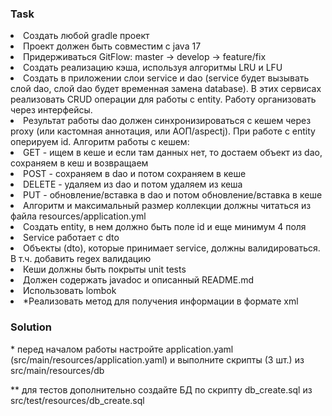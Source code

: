 <h3>Task</h3>
<li>Создать любой gradle проект</li>
<li>Проект должен быть совместим с java 17</li>
<li>Придерживаться GitFlow: master -> develop -> feature/fix</li>
<li>Создать реализацию кэша, используя алгоритмы LRU и LFU</li>
<li>Создать в приложении слои service и dao (service будет вызывать слой dao, слой dao будет временная замена database). В этих сервисах реализовать CRUD операции для работы с entity. Работу организовать через интерфейсы.</li>
<li>Результат работы dao должен синхронизироваться с кешем через proxy (или кастомная аннотация, или АОП/aspectj). При работе с entity оперируем id. Алгоритм работы с кешем:</li>
<li>GET - ищем в кеше и если там данных нет, то достаем объект из dao, сохраняем в кеш и возвращаем</li>
<li>POST - сохраняем в dao и потом сохраняем в кеше</li>
<li>DELETE - удаляем из dao и потом удаляем из кеша</li>
<li>PUT - обновление/вставка в dao и потом обновление/вставка в кеше</li>
<li>Алгоритм и максимальный размер коллекции должны читаться из файла resources/application.yml</li>
<li>Создать entity, в нем должно быть поле id и еще минимум 4 поля</li>
<li>Service работает с dto</li>
<li>Объекты (dto), которые принимает service, должны валидироваться. В т.ч. добавить regex валидацию</li>
<li>Кеши должны быть покрыты unit tests</li>
<li>Должен содержать javadoc и описанный README.md</li>
<li>Использовать lombok</li>
<li>*Реализовать метод для получения информации в формате xml</li>

<h3>Solution</h3>
<p>* перед началом работы настройте application.yaml (src/main/resources/application.yaml) и выполните скрипты (3 шт.) из src/main/resources/db</p>
<p>** для тестов дополнительно создайте БД по скрипту db_create.sql из src/test/resources/db_create.sql</p>
